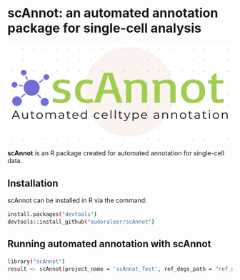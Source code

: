 # scAnnot: an automated annotation package for single-cell analysis
![scAnnot logo](https://github.com/eudoraleer/scAnnot/blob/main/man/scAnnot_Logo.png)

__scAnnot__ is an R package created for automated annotation for single-cell data.

## Installation

scAnnot can be installed in R via the command:
```sh
install.packages("devtools")
devtools::install_github("eudoraleer/scAnnot")
```
## Running automated annotation with scAnnot
```sh
library("scAnnot")
result <- scAnnot(project_name = 'scAnnot_Test', ref_degs_path = "ref_degs.csv", data_degs_path = "input_degs")
```
